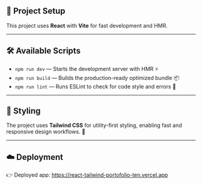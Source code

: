 ## 🚀 Project Setup

This project uses **React** with **Vite** for fast development and HMR.

---

## 🛠️ Available Scripts

- `npm run dev` — Starts the development server with HMR ⚡  
- `npm run build` — Builds the production-ready optimized bundle 📦  
- `npm run lint` — Runs ESLint to check for code style and errors 🧹  

---

## 🎨 Styling

The project uses **Tailwind CSS** for utility-first styling, enabling fast and responsive design workflows. 💅

---

## ☁️ Deployment
👉 Deployed app: https://react-tailwind-portofolio-ten.vercel.app 
